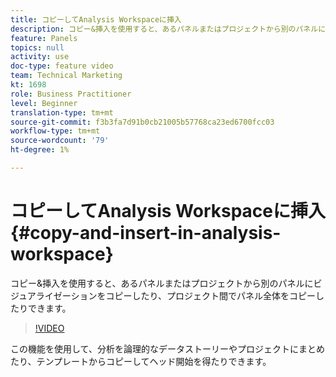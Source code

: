 ```yaml
---
title: コピーしてAnalysis Workspaceに挿入
description: コピー&挿入を使用すると、あるパネルまたはプロジェクトから別のパネルにビジュアライゼーションをコピーしたり、プロジェクト間でパネル全体をコピーしたりできます。
feature: Panels
topics: null
activity: use
doc-type: feature video
team: Technical Marketing
kt: 1698
role: Business Practitioner
level: Beginner
translation-type: tm+mt
source-git-commit: f3b3fa7d91b0cb21005b57768ca23ed6700fcc03
workflow-type: tm+mt
source-wordcount: '79'
ht-degree: 1%

---
```



# コピーしてAnalysis Workspaceに挿入{#copy-and-insert-in-analysis-workspace}

コピー&amp;挿入を使用すると、あるパネルまたはプロジェクトから別のパネルにビジュアライゼーションをコピーしたり、プロジェクト間でパネル全体をコピーしたりできます。

>[!VIDEO](https://video.tv.adobe.com/v/23230/?quality=12)

この機能を使用して、分析を論理的なデータストーリーやプロジェクトにまとめたり、テンプレートからコピーしてヘッド開始を得たりできます。

